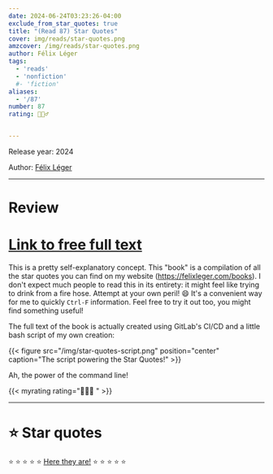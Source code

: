 ```yaml
---
date: 2024-06-24T03:23:26-04:00
exclude_from_star_quotes: true
title: "(Read 87) Star Quotes"
cover: img/reads/star-quotes.png
amzcover: /img/reads/star-quotes.png
author: Félix Léger
tags:
  - 'reads'
  - 'nonfiction'
  #- 'fiction'
aliases:
  - '/87'
number: 87
rating: 🙋🏻‍♂️


---
```


Release year: 2024

Author: [Félix Léger](/)

---

# Review

# [Link to free full text](/star-quotes/)

This is a pretty self-explanatory concept. This "book" is a compilation
of all the star quotes you can find on my website
(https://felixleger.com/books). I don't expect much people to read
this in its entirety: it might feel like trying to drink from a
fire hose. Attempt at your own peril! :smile: It's a convenient way
for me to quickly `Ctrl-F` information. Feel free to try it out too,
you might find something useful!

The full text of the book is
actually created using GitLab's CI/CD and a little bash script of my
own creation:

{{< figure src="/img/star-quotes-script.png" position="center" caption="The script powering the Star Quotes!" >}}

Ah, the power of the command line!

{{< myrating rating="🙋🏻‍♂️ " >}}

---

# :star: Star quotes

:star: :star: :star: :star: :star: [Here they are!](/star-quotes) :star: :star: :star: :star: :star:
